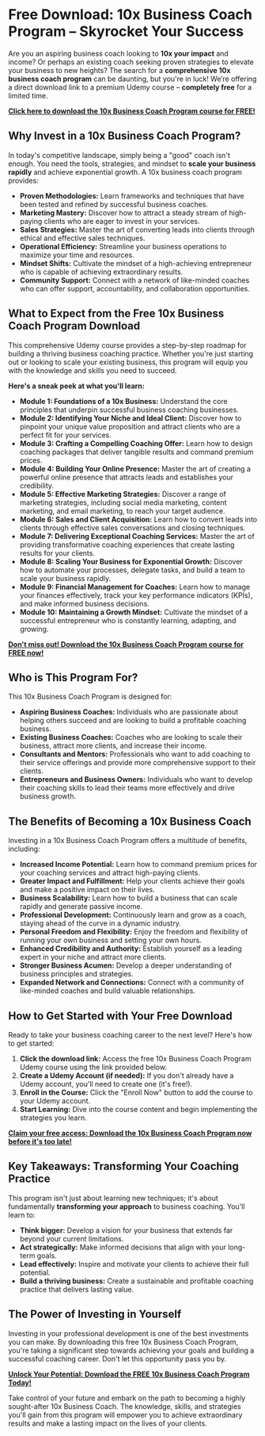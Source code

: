 # Free Download: 10x Business Coach Program – Skyrocket Your Success

Are you an aspiring business coach looking to **10x your impact** and income? Or perhaps an existing coach seeking proven strategies to elevate your business to new heights? The search for a **comprehensive 10x business coach program** can be daunting, but you're in luck! We’re offering a direct download link to a premium Udemy course – **completely free** for a limited time.

[**Click here to download the 10x Business Coach Program course for FREE!**](https://udemywork.com/10x-business-coach-program)

## Why Invest in a 10x Business Coach Program?

In today's competitive landscape, simply being a "good" coach isn't enough. You need the tools, strategies, and mindset to **scale your business rapidly** and achieve exponential growth. A 10x business coach program provides:

*   **Proven Methodologies:** Learn frameworks and techniques that have been tested and refined by successful business coaches.
*   **Marketing Mastery:** Discover how to attract a steady stream of high-paying clients who are eager to invest in your services.
*   **Sales Strategies:** Master the art of converting leads into clients through ethical and effective sales techniques.
*   **Operational Efficiency:** Streamline your business operations to maximize your time and resources.
*   **Mindset Shifts:** Cultivate the mindset of a high-achieving entrepreneur who is capable of achieving extraordinary results.
*   **Community Support:** Connect with a network of like-minded coaches who can offer support, accountability, and collaboration opportunities.

## What to Expect from the Free 10x Business Coach Program Download

This comprehensive Udemy course provides a step-by-step roadmap for building a thriving business coaching practice. Whether you're just starting out or looking to scale your existing business, this program will equip you with the knowledge and skills you need to succeed.

**Here's a sneak peek at what you'll learn:**

*   **Module 1: Foundations of a 10x Business:** Understand the core principles that underpin successful business coaching businesses.
*   **Module 2: Identifying Your Niche and Ideal Client:** Discover how to pinpoint your unique value proposition and attract clients who are a perfect fit for your services.
*   **Module 3: Crafting a Compelling Coaching Offer:** Learn how to design coaching packages that deliver tangible results and command premium prices.
*   **Module 4: Building Your Online Presence:** Master the art of creating a powerful online presence that attracts leads and establishes your credibility.
*   **Module 5: Effective Marketing Strategies:** Discover a range of marketing strategies, including social media marketing, content marketing, and email marketing, to reach your target audience.
*   **Module 6: Sales and Client Acquisition:** Learn how to convert leads into clients through effective sales conversations and closing techniques.
*   **Module 7: Delivering Exceptional Coaching Services:** Master the art of providing transformative coaching experiences that create lasting results for your clients.
*   **Module 8: Scaling Your Business for Exponential Growth:** Discover how to automate your processes, delegate tasks, and build a team to scale your business rapidly.
*   **Module 9: Financial Management for Coaches:** Learn how to manage your finances effectively, track your key performance indicators (KPIs), and make informed business decisions.
*   **Module 10: Maintaining a Growth Mindset:** Cultivate the mindset of a successful entrepreneur who is constantly learning, adapting, and growing.

[**Don't miss out! Download the 10x Business Coach Program course for FREE now!**](https://udemywork.com/10x-business-coach-program)

## Who is This Program For?

This 10x Business Coach Program is designed for:

*   **Aspiring Business Coaches:** Individuals who are passionate about helping others succeed and are looking to build a profitable coaching business.
*   **Existing Business Coaches:** Coaches who are looking to scale their business, attract more clients, and increase their income.
*   **Consultants and Mentors:** Professionals who want to add coaching to their service offerings and provide more comprehensive support to their clients.
*   **Entrepreneurs and Business Owners:** Individuals who want to develop their coaching skills to lead their teams more effectively and drive business growth.

## The Benefits of Becoming a 10x Business Coach

Investing in a 10x Business Coach Program offers a multitude of benefits, including:

*   **Increased Income Potential:** Learn how to command premium prices for your coaching services and attract high-paying clients.
*   **Greater Impact and Fulfillment:** Help your clients achieve their goals and make a positive impact on their lives.
*   **Business Scalability:** Learn how to build a business that can scale rapidly and generate passive income.
*   **Professional Development:** Continuously learn and grow as a coach, staying ahead of the curve in a dynamic industry.
*   **Personal Freedom and Flexibility:** Enjoy the freedom and flexibility of running your own business and setting your own hours.
*   **Enhanced Credibility and Authority:** Establish yourself as a leading expert in your niche and attract more clients.
*   **Stronger Business Acumen:** Develop a deeper understanding of business principles and strategies.
*   **Expanded Network and Connections:** Connect with a community of like-minded coaches and build valuable relationships.

## How to Get Started with Your Free Download

Ready to take your business coaching career to the next level? Here's how to get started:

1.  **Click the download link:** Access the free 10x Business Coach Program Udemy course using the link provided below.
2.  **Create a Udemy Account (if needed):** If you don't already have a Udemy account, you'll need to create one (it's free!).
3.  **Enroll in the Course:** Click the "Enroll Now" button to add the course to your Udemy account.
4.  **Start Learning:** Dive into the course content and begin implementing the strategies you learn.

[**Claim your free access: Download the 10x Business Coach Program now before it's too late!**](https://udemywork.com/10x-business-coach-program)

## Key Takeaways: Transforming Your Coaching Practice

This program isn't just about learning new techniques; it's about fundamentally **transforming your approach** to business coaching. You'll learn to:

*   **Think bigger:** Develop a vision for your business that extends far beyond your current limitations.
*   **Act strategically:** Make informed decisions that align with your long-term goals.
*   **Lead effectively:** Inspire and motivate your clients to achieve their full potential.
*   **Build a thriving business:** Create a sustainable and profitable coaching practice that delivers lasting value.

## The Power of Investing in Yourself

Investing in your professional development is one of the best investments you can make. By downloading this free 10x Business Coach Program, you're taking a significant step towards achieving your goals and building a successful coaching career. Don't let this opportunity pass you by.

[**Unlock Your Potential: Download the FREE 10x Business Coach Program Today!**](https://udemywork.com/10x-business-coach-program)

Take control of your future and embark on the path to becoming a highly sought-after 10x Business Coach. The knowledge, skills, and strategies you'll gain from this program will empower you to achieve extraordinary results and make a lasting impact on the lives of your clients.
